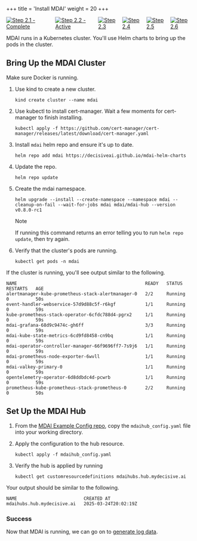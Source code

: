 +++
title = 'Install MDAI'
weight = 20
+++


<div style="align-items: center; display: flex; justify-content: center;">
  <a href="/quickstart">
    <img src="../stepper/2.1.png" alt="Step 2.1 - Complete">
  </a>
  <a href="#">
    <img src="../stepper/2.2.png" alt="Step 2.2 - Active">
  </a>
  <a href="../pipelines">
    <img src="../stepper/2.3.png" alt="Step 2.3">
  </a>
  <a href="../collect">
    <img src="../stepper/2.4.png" alt="Step 2.4">
  </a>
  <a href="../dashboard">
    <img src="../stepper/2.5.png" alt="Step 2.5">
  </a>
  <a href="../filter">
    <img src="../stepper/2.6.png" alt="Step 2.6">
  </a>
</div>


MDAI runs in a Kubernetes cluster. You'll use Helm charts to bring up the pods in the cluster.


## Bring Up the MDAI Cluster

Make sure Docker is running.

1. Use kind to create a new cluster.
    ```
    kind create cluster --name mdai
    ```

2. Use kubectl to install cert-manager. Wait a few moments for cert-manager to finish installing.
    ```
    kubectl apply -f https://github.com/cert-manager/cert-manager/releases/latest/download/cert-manager.yaml
    ```

3. Install `mdai` helm repo and ensure it's up to date.
   ```
   helm repo add mdai https://decisiveai.github.io/mdai-helm-charts
   ```
3. Update the repo.
   ```
   helm repo update
   ```

4. Create the mdai namespace.
   ```
   helm upgrade --install --create-namespace --namespace mdai --cleanup-on-fail --wait-for-jobs mdai mdai/mdai-hub --version v0.8.0-rc1
   ```
   > [!NOTE]
   > If running this command returns an error telling you to run `helm repo update`, then try again.

5. Verify that the cluster's pods are running.
   ```
   kubectl get pods -n mdai
   ```

If the cluster is running, you'll see output similar to the following.

```
NAME                                                READY   STATUS    RESTARTS   AGE
alertmanager-kube-prometheus-stack-alertmanager-0   2/2     Running   0          50s
event-handler-webservice-57d9d88c5f-r6kgf           1/1     Running   0          59s
kube-prometheus-stack-operator-6cfdc788d4-pgrx2     1/1     Running   0          59s
mdai-grafana-68d9c9474c-gh6ff                       3/3     Running   0          59s
mdai-kube-state-metrics-6cd9fd8458-cn9bq            1/1     Running   0          59s
mdai-operator-controller-manager-66f9696ff7-7s9j6   1/1     Running   0          59s
mdai-prometheus-node-exporter-6wvll                 1/1     Running   0          59s
mdai-valkey-primary-0                               1/1     Running   0          59s
opentelemetry-operator-6d8ddbdc4d-pcwrb             1/1     Running   0          59s
prometheus-kube-prometheus-stack-prometheus-0       2/2     Running   0          50s
```

## Set Up the MDAI Hub

1. From the [MDAI Example Config repo](https://github.com/DecisiveAI/configs/blob/main/mdaihub_config.yaml), copy the `mdaihub_config.yaml` file into your working directory.

2. Apply the configuration to the hub resource.
   ```
   kubectl apply -f mdaihub_config.yaml
   ```

2. Verify the hub is applied by running

   ```
   kubectl get customresourcedefinitions mdaihubs.hub.mydecisive.ai
   ```

Your output should be similar to the following.
```
NAME                         CREATED AT
mdaihubs.hub.mydecisive.ai   2025-03-24T20:02:19Z
```


### Success

Now that MDAI is running, we can go on to [generate log data](pipelines.html).

